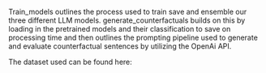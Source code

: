 Train_models outlines the process used to train save and ensemble our three different LLM models.
generate_counterfactuals builds on this by loading in the pretrained models and their classification
to save on processing time and then outlines the prompting pipeline used to generate and
evaluate counterfactual sentences by utilizing the OpenAi API.

The dataset used can be found here: 
